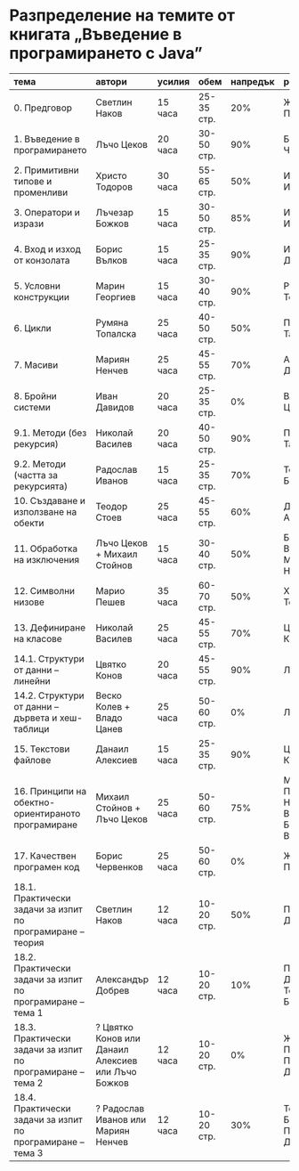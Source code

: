 # Разпределение на темите от книгата „Въведение в програмирането с Java” #
| **тема** | **автори** | **усилия** | **обем** | **напредък** | **редактори** |
|:-------------|:-----------------|:-----------------|:-------------|:---------------------|:-----------------------|
|0. Предговор | Светлин Наков | 15 часа | 25-35 стр. | 20% | Жоро Пенчев|
|1. Въведение в програмирането | Лъчо Цеков | 20 часа | 30-50 стр. | 90% | Борис Червенков|
|2. Примитивни типове и променливи | Христо Тодоров | 30 часа | 55-65 стр. | 50% | Ивайло Иванов|
|3. Оператори и изрази | Лъчезар Божков | 15 часа | 30-50 стр. | 85% | Ивайло Иванов|
|4. Вход и изход от конзолата | Борис Вълков | 15 часа | 25-35 стр. | 90% | Иван Давидов|
|5. Условни конструкции | Марин Георгиев | 15 часа | 30-40 стр. | 90% | Румяна Топалска|
|6. Цикли | Румяна Топалска | 25 часа | 40-50 стр. | 50% | Пламен Табаков|
|7. Масиви | Мариян Ненчев | 25 часа | 45-55 стр. | 70% | Александър Добрев|
|8. Бройни системи | Иван Давидов | 20 часа | 25-35 стр. | 0% | Владимир Цанев|
|9.1. Методи (без рекурсия) | Николай Василев | 20 часа | 40-50 стр. | 90% | Пламен Табаков|
|9.2. Методи (частта за рекурсията) | Радослав Иванов | 15 часа | 25-35 стр. | 70% | Тодор Балабанов|
|10. Създаване и използване на обекти | Теодор Стоев | 25 часа | 45-55 стр. | 60% | Данаил Алексиев|
|11. Обработка на изключения | Лъчо Цеков + Михаил Стойнов | 15 часа | 30-40 стр. | 50% | Борис Вълков, Мариян Ненчев|
|12. Символни низове | Марио Пешев | 35 часа | 60-70 стр. | 50% | Христо Тодоров|
|13. Дефиниране на класове | Николай Василев | 25 часа | 45-55 стр. | 70% | Цвятко Конов|
|14.1. Структури от данни – линейни | Цвятко Конов | 20 часа | 45-55 стр. | 90% | Лъчо Цеков|
|14.2. Структури от данни – дървета и хеш-таблици | Веско Колев + Владо Цанев | 25 часа | 50-60 стр. | 0% | Лъчо Цеков|
|15. Текстови файлове | Данаил Алексиев | 15 часа | 25-35 стр. | 90% | Цвятко Конов|
|16. Принципи на обектно-ориентираното програмиране | Михаил Стойнов + Лъчо Цеков | 25 часа | 50-60 стр. | 75% | Марио Пешев, Николай Василев, Борис Вълков|
|17. Качествен програмен код | Борис Червенков | 25 часа | 50-60 стр. | 0% | Жоро Пенчев|
|18.1. Практически задачи за изпит по програмиране – теория | Светлин Наков | 12 часа | 10-20 стр. | 50% | Панайот Добриков|
|18.2. Практически задачи за изпит по програмиране – тема 1 | Александър Добрев | 12 часа | 10-20 стр. | 10% | Панайот Добриков, Тодор Балабанов|
|18.3. Практически задачи за изпит по програмиране – тема 2 | ? Цвятко Конов или Данаил Алексиев или Лъчо Божков | 12 часа | 10-20 стр. | 0% | Жоро Пенчев, Панайот Добриков|
|18.4. Практически задачи за изпит по програмиране – тема 3 | ? Радослав Иванов или Мариян Ненчев | 12 часа | 10-20 стр. | 30% | Тодор Балабанов, Панайот Добриков|